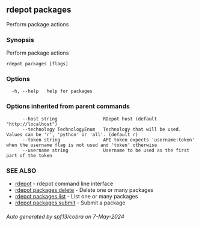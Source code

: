 ## rdepot packages

Perform package actions

### Synopsis

Perform package actions

```
rdepot packages [flags]
```

### Options

```
  -h, --help   help for packages
```

### Options inherited from parent commands

```
      --host string                 RDepot host (default "http://localhost")
      --technology TechnologyEnum   Technology that will be used. Values can be 'r', 'python' or 'all'. (default r)
      --token string                API token expects 'username:token' when the username flag is not used and 'token' otherwise
      --username string             Username to be used as the first part of the token
```

### SEE ALSO

* [rdepot](rdepot.md)	 - rdepot command line interface
* [rdepot packages delete](rdepot_packages_delete.md)	 - Delete one or many packages
* [rdepot packages list](rdepot_packages_list.md)	 - List one or many packages
* [rdepot packages submit](rdepot_packages_submit.md)	 - Submit a package

###### Auto generated by spf13/cobra on 7-May-2024
